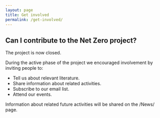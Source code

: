 ```yaml
---
layout: page
title: Get involved
permalink: /get-involved/
---
```


## Can I contribute to the Net Zero project? 

The project is now closed.

During the active phase of the project we encouraged involvement by inviting people to:
* Tell us about relevant literature.
* Share information about related activities.
* Subscribe to our email list.
* Attend our events.
  
Information about related future activities will be shared on the /News/ page.
